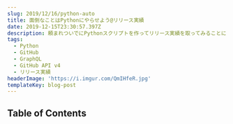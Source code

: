 ```yaml
---
slug: 2019/12/16/python-auto
title: 面倒なことはPythonにやらせよう@リリース実績
date: 2019-12-15T23:30:57.397Z
description: 頼まれついでにPythonスクリプトを作ってリリース実績を取ってみることにした話
tags:
  - Python
  - GitHub
  - GraphQL
  - GitHub API v4
  - リリース実績
headerImage: 'https://i.imgur.com/QmIHfeR.jpg'
templateKey: blog-post
---
```

## Table of Contents

```toc

```
